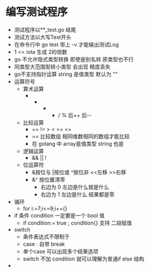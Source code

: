 # 编写测试程序
- 测试程序以**_test.go 结尾
- 测试方法以大写Test开头
- 在命令行中 go test 带上 -v 才能输出测试Log
- 1 << iota 生成 2的倍数
- go 不允许隐式类型转换 即使是别名转 原类型也不行
- 同类型大范围型转小类型 会出现 精度丢失
- go不支持指针运算 string 是值类型 默认为 ""
- 运算符号
    - 算术运算
        - + - * / % 后++ 后--
    - 比较运算
        - == != > < >= <=
        - == 比较数组 相同维数相同的数组才能比较
        - 在 golang 中 array是值类型 string 也是
    - 逻辑运算
        - && || !
    - 位运算符
        - &按位与 |按位或 ^按位非 <<左移  >>右移
        - &^ 按位置清零
            - 右边为 0 左边是什么就是什么
            - 右边为 1 左边是什么 结果都是零
- 循环
    - for i:=7;i<=9;i++{}
- if 条件 condition 一定要是一个 bool 值
    - if condition:= true ; condition{} 支持 二段赋值
- switch
    - 条件表达式不限制于
    - case : 自带 break
    - 单个case 可以出现多个结果选项
    - switch 不加 condition 就可以理解为普通if else 结构
-
